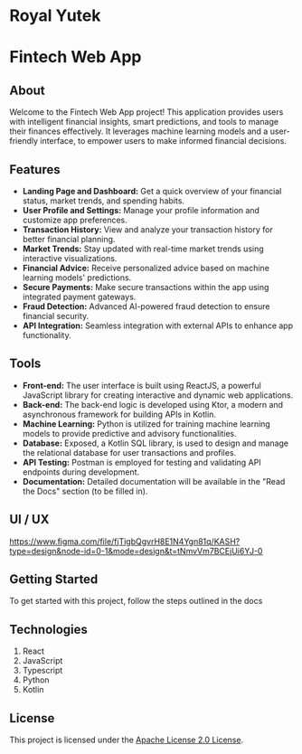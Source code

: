 # Royal Yutek

# Fintech Web App

## About
Welcome to the Fintech Web App project! This application provides users with intelligent financial insights, smart predictions, and tools to manage their finances effectively. It leverages machine learning models and a user-friendly interface, to empower users to make informed financial decisions.

## Features
- **Landing Page and Dashboard:** Get a quick overview of your financial status, market trends, and spending habits.
- **User Profile and Settings:** Manage your profile information and customize app preferences.
- **Transaction History:** View and analyze your transaction history for better financial planning.
- **Market Trends:** Stay updated with real-time market trends using interactive visualizations.
- **Financial Advice:** Receive personalized advice based on machine learning models' predictions.
- **Secure Payments:** Make secure transactions within the app using integrated payment gateways.
- **Fraud Detection:** Advanced AI-powered fraud detection to ensure financial security.
- **API Integration:** Seamless integration with external APIs to enhance app functionality.

## Tools
- **Front-end:** The user interface is built using ReactJS, a powerful JavaScript library for creating interactive and dynamic web applications.
- **Back-end:** The back-end logic is developed using Ktor, a modern and asynchronous framework for building APIs in Kotlin.
- **Machine Learning:** Python is utilized for training machine learning models to provide predictive and advisory functionalities.
- **Database:** Exposed, a Kotlin SQL library, is used to design and manage the relational database for user transactions and profiles.
- **API Testing:** Postman is employed for testing and validating API endpoints during development.
- **Documentation:** Detailed documentation will be available in the "Read the Docs" section (to be filled in).

## UI / UX

https://www.figma.com/file/fjTigbQgvrH8E1N4Ygn81q/KASH?type=design&node-id=0-1&mode=design&t=tNmvVm7BCEjUi6YJ-0

  

## Getting Started
To get started with this project, follow the steps outlined in the docs

## Technologies
1. React
2. JavaScript
3. Typescript
4. Python
5. Kotlin



## License
This project is licensed under the [Apache License 2.0 License](LICENSE).
